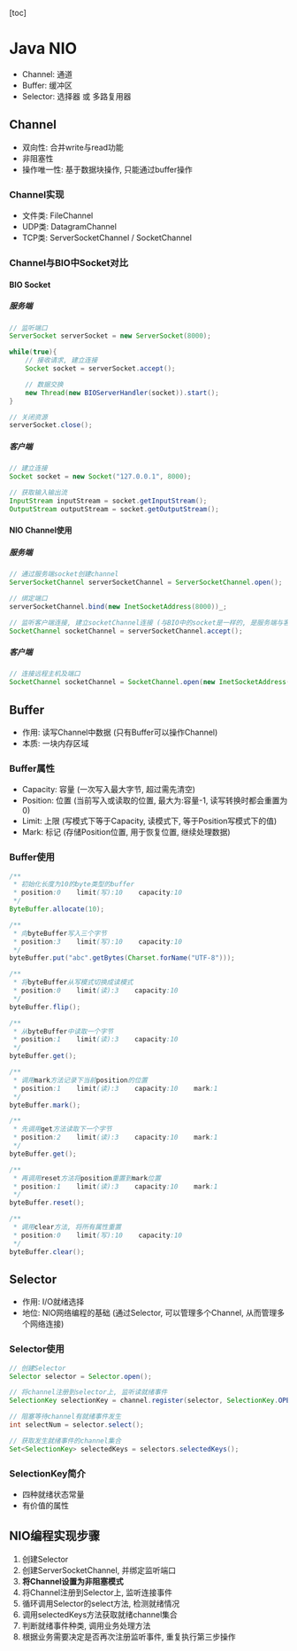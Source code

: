 [toc]

# Java NIO
* Channel: 通道
* Buffer: 缓冲区
* Selector: 选择器 或 多路复用器

## Channel
* 双向性: 合并write与read功能
* 非阻塞性
* 操作唯一性: 基于数据块操作, 只能通过buffer操作

### Channel实现
* 文件类: FileChannel
* UDP类: DatagramChannel
* TCP类: ServerSocketChannel / SocketChannel

### Channel与BIO中Socket对比

#### BIO Socket

##### 服务端
```java
// 监听端口
ServerSocket serverSocket = new ServerSocket(8000);

while(true){
    // 接收请求, 建立连接
    Socket socket = serverSocket.accept();

    // 数据交换
    new Thread(new BIOServerHandler(socket)).start();
}

// 关闭资源
serverSocket.close();
```

##### 客户端
```java
// 建立连接
Socket socket = new Socket("127.0.0.1", 8000);

// 获取输入输出流
InputStream inputStream = socket.getInputStream();
OutputStream outputStream = socket.getOutputStream();
```

#### NIO Channel使用

##### 服务端
```java
// 通过服务端socket创建channel
ServerSocketChannel serverSocketChannel = ServerSocketChannel.open();

// 绑定端口
serverSocketChannel.bind(new InetSocketAddress(8000))_;

// 监听客户端连接, 建立socketChannel连接 (与BIO中的socket是一样的, 是服务端与客户端之间建立的通道)
SocketChannel socketChannel = serverSocketChannel.accept();
```

##### 客户端
```java
// 连接远程主机及端口
SocketChannel socketChannel = SocketChannel.open(new InetSocketAddress("127.0.0.1", 8000));
```

## Buffer
* 作用: 读写Channel中数据 (只有Buffer可以操作Channel)
* 本质: 一块内存区域

### Buffer属性
* Capacity: 容量 (一次写入最大字节, 超过需先清空)
* Position: 位置 (当前写入或读取的位置, 最大为:容量-1, 读写转换时都会重置为0)
* Limit: 上限 (写模式下等于Capacity, 读模式下, 等于Position写模式下的值)
* Mark: 标记 (存储Position位置, 用于恢复位置, 继续处理数据)

### Buffer使用
```java
/**
 * 初始化长度为10的byte类型的buffer
 * position:0    limit(写):10    capacity:10
 */
ByteBuffer.allocate(10);

/**
 * 向byteBuffer写入三个字节
 * position:3    limit(写):10    capacity:10
 */
byteBuffer.put("abc".getBytes(Charset.forName("UTF-8")));

/**
 * 将byteBuffer从写模式切换成读模式
 * position:0    limit(读):3    capacity:10
 */
byteBuffer.flip();

/**
 * 从byteBuffer中读取一个字节
 * position:1    limit(读):3    capacity:10
 */
byteBuffer.get();

/**
 * 调用mark方法记录下当前position的位置
 * position:1    limit(读):3    capacity:10    mark:1
 */
byteBuffer.mark();

/**
 * 先调用get方法读取下一个字节
 * position:2    limit(读):3    capacity:10    mark:1
 */
byteBuffer.get();

/**
 * 再调用reset方法将position重置到mark位置
 * position:1    limit(读):3    capacity:10    mark:1
 */
byteBuffer.reset();

/**
 * 调用clear方法, 将所有属性重置
 * position:0    limit(写):10    capacity:10
 */
byteBuffer.clear();
```

## Selector
* 作用: I/O就绪选择
* 地位: NIO网络编程的基础 (通过Selector, 可以管理多个Channel, 从而管理多个网络连接)

### Selector使用
```java
// 创建Selector
Selector selector = Selector.open();

// 将channel注册到selector上, 监听读就绪事件
SelectionKey selectionKey = channel.register(selector, SelectionKey.OPEN_READ);

// 阻塞等待channel有就绪事件发生
int selectNum = selector.select();

// 获取发生就绪事件的channel集合
Set<SelectionKey> selectedKeys = selectors.selectedKeys();
```

### SelectionKey简介
* 四种就绪状态常量
* 有价值的属性

## NIO编程实现步骤
1. 创建Selector
2. 创建ServerSocketChannel, 并绑定监听端口
3. **将Channel设置为非阻塞模式**
4. 将Channel注册到Selector上, 监听连接事件
5. 循环调用Selector的select方法, 检测就绪情况
6. 调用selectedKeys方法获取就绪channel集合
7. 判断就绪事件种类, 调用业务处理方法
8. 根据业务需要决定是否再次注册监听事件, 重复执行第三步操作